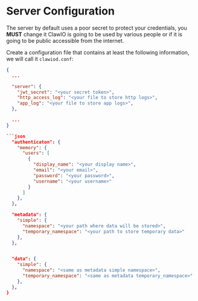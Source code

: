 # Server Configuration

The server by default uses a poor secret to protect your credentials, you **MUST** change 
it ClawIO is going to be used by various people or if it is going to be public accessible from the internet.

Create a configuration file that contains at least the following information,
we will call it `clawiod.conf`:

```json
{
  ...

  "server": {
    "jwt_secret": "<your secret token>",
    "http_access_log": "<your file to store http logs>",
    "app_log": "<your file to store app logs>",
  },

  ...
}

```json
  "authenticaton": {
    "memory": {
      "users": [
        {
          "display_name": "<your display name>",
          "email": "<your email>",
          "password": "<your password>",
          "username": "<your username>"
        }
      ]
    },
  },

  "metadata": {
    "simple": {
      "namespace": "<your path where data will be stored>",
      "temporary_namespace": "<your path to store temporary data>"
    },
  },


  "data": {
    "simple": {
      "namespace": "<same as metadata simple namespace>",
      "temporary_namespace": "<same as metadata temporary_namespace>"
    },
  },
}
```
